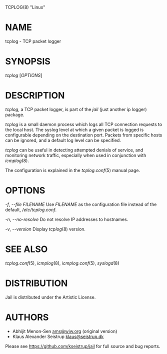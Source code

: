 TCPLOG(8) "Linux"

# NAME

tcplog - TCP packet logger

# SYNOPSIS

*tcplog* [_OPTIONS_]

# DESCRIPTION

*tcplog*, a TCP packet logger, is part of the *jail* (just another ip logger)
package.

*tcplog* is a small daemon process which logs all TCP connection requests to
the local host. The syslog level at which a given packet is logged is
configurable depending on the destination port. Packets from specific
hosts can be ignored, and a default log level can be specified.

*tcplog* can be useful in detecting attempted denials of service, and
monitoring network traffic, especially when used in conjunction with
*icmplog*(8).

The configuration is explained in the *tcplog.conf*(5) manual page.

# OPTIONS

*-f*, *--file* _FILENAME_
	Use _FILENAME_ as the configuration file instead of the default,
	_/etc/tcplog.conf_.

*-n*, *--no-resolve*
	Do not resolve IP addresses to hostnames.

*-v*, *--version*
	Display *tcplog*(8) version.

# SEE ALSO

*tcplog.conf*(5), *icmplog*(8), *icmplog.conf*(5), *syslogd*(8)

# DISTRIBUTION

Jail is distributed under the Artistic License.

# AUTHORS

- Abhijit Menon-Sen <ams@wiw.org> (original version)
- Klaus Alexander Seistrup <klaus@seistrup.dk>

Please see https://github.com/kseistrup/jail for full source and bug reports.
